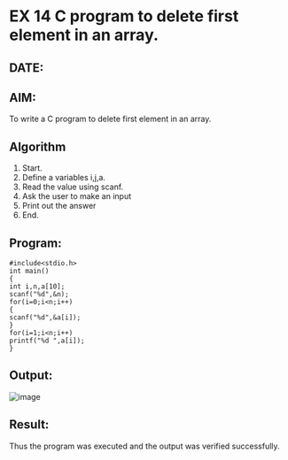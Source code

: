 # EX 14 C program to delete first element in an array.
## DATE:
## AIM:
To write a C program to delete first element in an array.

## Algorithm
1. Start. 
2. Define a variables i,j,a. 
3. Read the value using scanf. 
4. Ask the user to make an input 
5. Print out the answer 
6. End. 

## Program:
```
#include<stdio.h> 
int main() 
{ 
int i,n,a[10]; 
scanf("%d",&n); 
for(i=0;i<n;i++) 
{ 
scanf("%d",&a[i]); 
} 
for(i=1;i<n;i++) 
printf("%d ",a[i]); 
}
```

## Output:
![image](https://github.com/user-attachments/assets/bfd5f214-1a95-48a8-951b-a18433d9010a)


## Result:
Thus the program was executed and the output was verified successfully.
